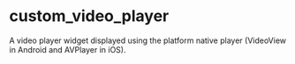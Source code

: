 # custom_video_player


A video player widget displayed using the platform native player 
(VideoView in Android and AVPlayer in iOS).
